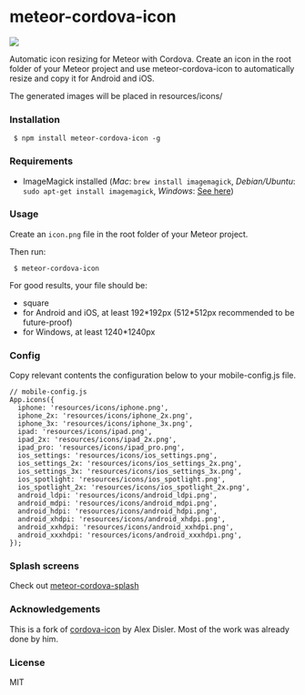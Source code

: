 # meteor-cordova-icon

<img src="cordova-icon-resize.png"/>

Automatic icon resizing for Meteor with Cordova. Create an icon in the root folder of your Meteor project and use meteor-cordova-icon to automatically resize and copy it for Android and iOS.

The generated images will be placed in resources/icons/


### Installation

     $ npm install meteor-cordova-icon -g

### Requirements

- ImageMagick installed (*Mac*: `brew install imagemagick`, *Debian/Ubuntu*: `sudo apt-get install imagemagick`, *Windows*: [See here](http://www.imagemagick.org/script/binary-releases.php#windows))

### Usage

Create an `icon.png` file in the root folder of your Meteor project.

Then run:

     $ meteor-cordova-icon

For good results, your file should be:

- square
- for Android and iOS, at least 192\*192px (512\*512px recommended to be future-proof)
- for Windows, at least 1240\*1240px

### Config
Copy relevant contents the configuration below to your mobile-config.js file.

    // mobile-config.js
    App.icons({
      iphone: 'resources/icons/iphone.png',
      iphone_2x: 'resources/icons/iphone_2x.png',
      iphone_3x: 'resources/icons/iphone_3x.png',
      ipad: 'resources/icons/ipad.png',
      ipad_2x: 'resources/icons/ipad_2x.png',
      ipad_pro: 'resources/icons/ipad_pro.png',
      ios_settings: 'resources/icons/ios_settings.png',
      ios_settings_2x: 'resources/icons/ios_settings_2x.png',
      ios_settings_3x: 'resources/icons/ios_settings_3x.png',
      ios_spotlight: 'resources/icons/ios_spotlight.png',
      ios_spotlight_2x: 'resources/icons/ios_spotlight_2x.png',
      android_ldpi: 'resources/icons/android_ldpi.png',
      android_mdpi: 'resources/icons/android_mdpi.png',
      android_hdpi: 'resources/icons/android_hdpi.png',
      android_xhdpi: 'resources/icons/android_xhdpi.png',
      android_xxhdpi: 'resources/icons/android_xxhdpi.png',
      android_xxxhdpi: 'resources/icons/android_xxxhdpi.png',
    });

### Splash screens

Check out [meteor-cordova-splash](https://github.com/emilbryggare/meteor-cordova-splash)

### Acknowledgements
This is a fork of [cordova-icon](https://github.com/AlexDisler/cordova-icon) by Alex Disler. Most of the work was already done by him.

### License

MIT
